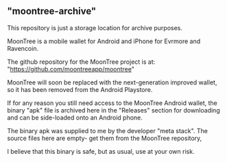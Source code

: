 ## "moontree-archive"

This repository is just a storage location for archive purposes.

MoonTree is a mobile wallet for Android and iPhone for Evrmore and Ravencoin.

The github repository for the MoonTree project is at:
    "https://github.com/moontreeapp/moontree"

MoonTree will soon be replaced with the next-generation improved wallet, so it has been removed from the Android Playstore.

If for any reason you still need access to the MoonTree Android wallet, the binary "apk" file is archived here in the "Releases" section for downloading and can be side-loaded onto an Android phone.

The binary apk was supplied to me by the developer "meta stack". The source files here are empty- get them from the MoonTree repository,

I believe that this binary is safe, but as usual, use at your own risk.